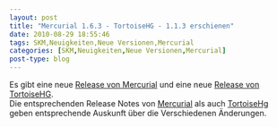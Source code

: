 ```yaml
---
layout: post
title: "Mercurial 1.6.3 - TortoiseHG - 1.1.3 erschienen"
date: 2010-08-29 18:55:46
tags: SKM,Neuigkeiten,Neue Versionen,Mercurial
categories: [SKM,Neuigkeiten,Neue Versionen,Mercurial]
post-type: blog
---
```

Es gibt eine neue <a href="http://mercurial.selenic.com/about/">Release von Mercurial</a> und eine neue <a href="http://tortoisehg.bitbucket.org/">Release von TortoiseHG</a>. </br>
Die entsprechenden Release Notes von <a href="http://mercurial.selenic.com/wiki/WhatsNew#A1.6.3_.282010-08-26.29">Mercurial</a> als auch <a href="http://bitbucket.org/tortoisehg/stable/wiki/ReleaseNotes#tortoisehg-113">TortoiseHg</a> geben entsprechende Auskunft über die Verschiedenen Änderungen.
